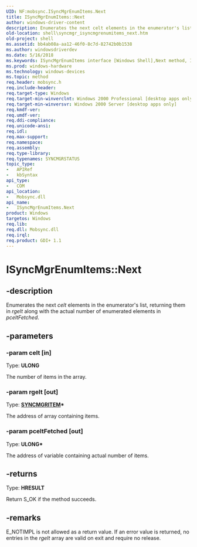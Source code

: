 ```yaml
---
UID: NF:mobsync.ISyncMgrEnumItems.Next
title: ISyncMgrEnumItems::Next
author: windows-driver-content
description: Enumerates the next celt elements in the enumerator's list, returning them in rgelt along with the actual number of enumerated elements in pceltFetched.
old-location: shell\syncmgr_isyncmgrenumitems_next.htm
old-project: shell
ms.assetid: bb4ab08a-aa12-46f0-8c7d-82742b0b1538
ms.author: windowsdriverdev
ms.date: 5/16/2018
ms.keywords: ISyncMgrEnumItems interface [Windows Shell],Next method, ISyncMgrEnumItems.Next, ISyncMgrEnumItems::Next, Next, Next method [Windows Shell], Next method [Windows Shell],ISyncMgrEnumItems interface, mobsync/ISyncMgrEnumItems::Next, shell.syncmgr_isyncmgrenumitems_next, syncmgr.isyncmgrenumitems_next
ms.prod: windows-hardware
ms.technology: windows-devices
ms.topic: method
req.header: mobsync.h
req.include-header: 
req.target-type: Windows
req.target-min-winverclnt: Windows 2000 Professional [desktop apps only]
req.target-min-winversvr: Windows 2000 Server [desktop apps only]
req.kmdf-ver: 
req.umdf-ver: 
req.ddi-compliance: 
req.unicode-ansi: 
req.idl: 
req.max-support: 
req.namespace: 
req.assembly: 
req.type-library: 
req.typenames: SYNCMGRSTATUS
topic_type:
-	APIRef
-	kbSyntax
api_type:
-	COM
api_location:
-	Mobsync.dll
api_name:
-	ISyncMgrEnumItems.Next
product: Windows
targetos: Windows
req.lib: 
req.dll: Mobsync.dll
req.irql: 
req.product: GDI+ 1.1
---
```


# ISyncMgrEnumItems::Next


## -description


Enumerates the next <i>celt</i> elements in the enumerator's list, returning them in <i>rgelt</i> along with the actual number of enumerated elements in <i>pceltFetched</i>.


## -parameters




### -param celt [in]

Type: <b>ULONG</b>

The number of items in the array.


### -param rgelt [out]

Type: <b><a href="https://msdn.microsoft.com/84fa1d81-d1b9-44d7-be97-14511ef95528">SYNCMGRITEM</a>*</b>

The address of array containing items.


### -param pceltFetched [out]

Type: <b>ULONG*</b>

The address of variable containing actual number of items.


## -returns



Type: <b>HRESULT</b>

Return S_OK if the method succeeds.




## -remarks



E_NOTIMPL is not allowed as a return value. If an error value is returned, no entries in the <i>rgelt</i> array are valid on exit and require no release.



